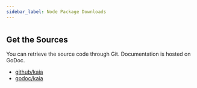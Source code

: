 ```yaml
---
sidebar_label: Node Package Downloads
---
```


#

<NodePackageDownloads></NodePackageDownloads>

## Get the Sources <a id="get-the-sources"></a>

You can retrieve the source code through Git. Documentation is hosted on GoDoc.

- [github/kaia](https://github.com/kaiachain/kaia)
- [godoc/kaia](https://godoc.org/github.com/kaiachain/kaia)
